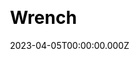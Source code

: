 ---
title: Wrench
website: https://wrench.com/
date: 2023-04-05T00:00:00.000Z
description:
ssg:
  - Hugo
css:
  - Bootstrap
cms:
  
category:
  - Business
draft: false
---